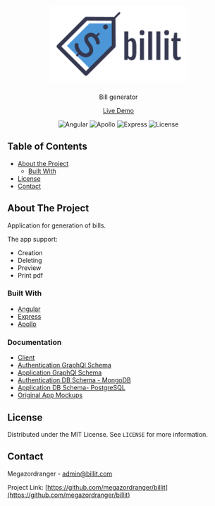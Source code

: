 <!-- PROJECT LOGO -->
<h1 align="center">
    <a href="https://github.com/megazordranger/billit" title="Billit">
        <img alt="billit logo" src="https://raw.githubusercontent.com/megazordranger/billit/master/client/billit/src/assets/img/logo.png"/>
    </a>
    <br />
</h1>
<p align="center">
    Bill generator
</p>
<p align="center">
    <a href="https://billit.tk/">Live Demo</a>
</p>



<!-- PROJECT SHIELDS -->
<div align="center">
    <img alt="Angular" src="https://img.shields.io/badge/client-angular-d32f2f" />
    <img alt="Apollo" src="https://img.shields.io/badge/api-apollo%20graphql-3f20ba" />
    <img alt="Express" src="https://img.shields.io/badge/server-express-brightgreen" />
    <img alt="License" src="https://img.shields.io/badge/license-MIT-green" />
</div>



<!-- TABLE OF CONTENTS -->
## Table of Contents

* [About the Project](#about-the-project)
  * [Built With](#built-with)
* [License](#license)
* [Contact](#contact)



<!-- ABOUT THE PROJECT -->
## About The Project

Application for generation of bills.

The app support:

*  Creation
*  Deleting
*  Preview
*  Print pdf

### Built With

* [Angular](https://angular.io/)
* [Express](https://expressjs.com/)
* [Apollo](https://www.apollographql.com/)

### Documentation

* [Client](https://megazordranger.github.io/billit/client-documentation/)
* [Authentication GraphQl Schema](https://megazordranger.github.io/billit/auth-graphql-schema/)
* [Application GraphQl Schema](https://megazordranger.github.io/billit/app-graphql-schema/)
* [Authentication DB Schema - MongoDB](https://megazordranger.github.io/billit/auth-db-schema/authx.html)
* [Application DB Schema- PostgreSQL](https://megazordranger.github.io/billit/app-graphql-schema/)
* [Original App Mockups](https://megazordranger.github.io/billit/mockups/billit.pdf)



<!-- LICENSE -->
## License

Distributed under the MIT License. See `LICENSE` for more information.



<!-- CONTACT -->
## Contact

Megazordranger - admin@billit.com

Project Link: [https://github.com/megazordranger/billit](https://github.com/megazordranger/billit)